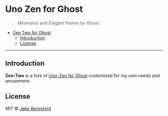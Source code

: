 # Uno Zen for Ghost

> Minimalist and Elegant theme for Ghost.

- [Zen Two for Ghost](#uno-zen-for-ghost)
  * [Introduction](#introduction)
  * [License](#license)

---

## Introduction

**Zen-Two** is a fork of [Uno-Zen for Ghost](https://github.com/kikobeats/uno-zen) customized for my own needs and amusement.

## License

MIT © [Jake Beresford](jakeberesford.com)
